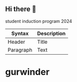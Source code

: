 ## Hi there 👋
student induction program 2024         

| Syntax | Description |
| ----------- | ----------- |
| Header | Title |
| Paragraph | Text |

# gurwinder
